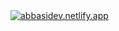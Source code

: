 <a href="https://abbasidev.netlify.app" title="abbasidev.netlify.app">
  <img src="https://github.com/abbasidev/abbasidev/assets/96338051/b4098918-7bac-48cd-ac97-5dadd15cdd21" alt="abbasidev.netlify.app">
</a>
